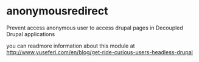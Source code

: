 # anonymousredirect
Prevent access anonymous user to access drupal pages in Decoupled Drupal applications

you can readmore information about this module at http://www.yuseferi.com/en/blog/get-ride-curious-users-headless-drupal
